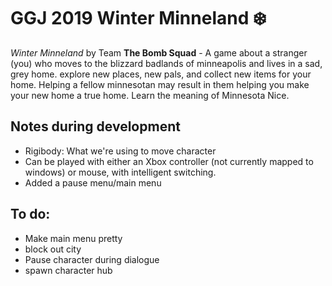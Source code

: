 # GGJ 2019 Winter Minneland ❄️ 

_Winter Minneland_ by Team **The Bomb Squad** - 
A game about a stranger (you) who moves to the blizzard badlands of minneapolis and lives in a sad, grey home. explore new places, new pals, and collect new items for your home. Helping a fellow minnesotan may result in them helping you make your new home a true home. Learn the meaning of Minnesota Nice.



## Notes during development

- Rigibody: What we're using to move character
- Can be played with either an Xbox controller (not currently mapped to windows) or mouse, with intelligent switching.
- Added a pause menu/main menu

## To do:

- Make main menu pretty
- block out city
- Pause character during dialogue
- spawn character hub